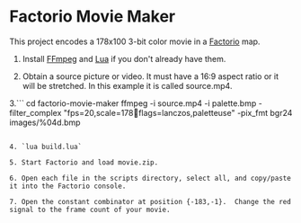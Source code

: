 # Factorio Movie Maker

This project encodes a 178x100 3-bit color movie in a [Factorio](http://www.factorio.com) map.

1. Install [FFmpeg](http://www.ffmpeg.org/download.html) and [Lua](http://lua-users.org/wiki/LuaBinaries) if you don't already have them.

2. Obtain a source picture or video.  It must have a 16:9 aspect ratio or it will be stretched.  In this example it is called source.mp4.

3.```
cd factorio-movie-maker
ffmpeg -i source.mp4 -i palette.bmp -filter_complex "fps=20,scale=178:100:flags=lanczos,paletteuse" -pix_fmt bgr24 images/%04d.bmp
```

4. `lua build.lua`

5. Start Factorio and load movie.zip.

6. Open each file in the scripts directory, select all, and copy/paste it into the Factorio console.

7. Open the constant combinator at position {-183,-1}.  Change the red signal to the frame count of your movie.

